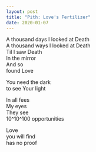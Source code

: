 ```yaml
---
layout: post
title: "Pith: Love's Fertilizer"
date: 2020-01-07
---
```


A thousand days I looked at Death  
A thousand ways I looked at Death  
Til I saw Death  
In the mirror  
And so  
found Love  

You need the dark  
to see Your light  

In all fees  
My eyes   
They see  
10^10^100 opportunities  

Love  
you will find  
has no proof  
